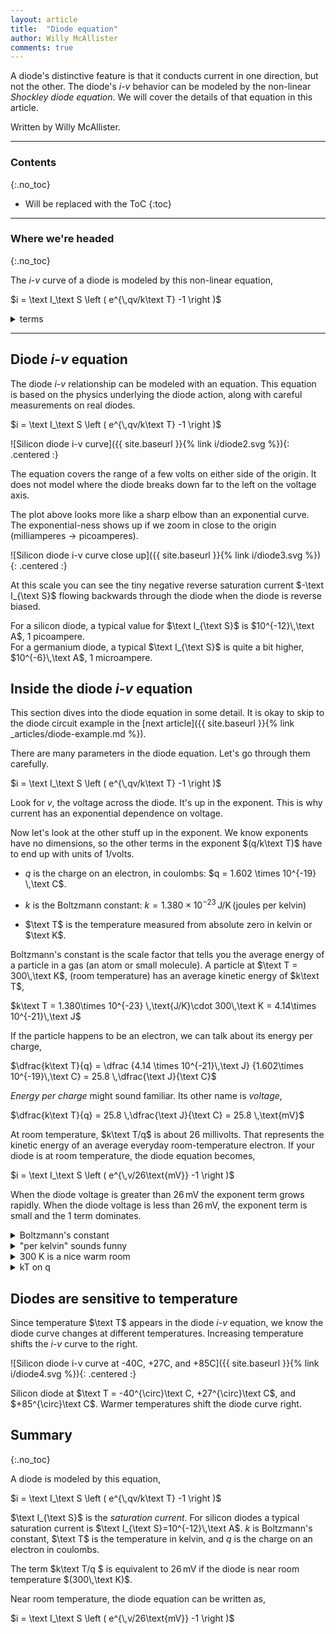 ```yaml
---
layout: article
title:  "Diode equation"
author: Willy McAllister
comments: true
---
```


A diode's distinctive feature is that it conducts current in one direction, but not the other. The diode's $i$-$v$ behavior can be modeled by the non-linear *Shockley diode equation*. We will cover the details of that equation in this article.

Written by Willy McAllister.

----

### Contents
{:.no_toc}

* Will be replaced with the ToC
{:toc}

----

### Where we're headed
{:.no_toc}

The $i$-$v$ curve of a diode is modeled by this non-linear equation, 

$i = \text I_\text S \left ( e^{\,qv/k\text T} -1  \right )$


<details>
    <summary>terms</summary>
<p>$i$ is the current through the diode.  <br>
$\text I_{\text S}$ is the reverse saturation current. For silicon it's typically $10^{-12}\,\text{ampere}$.  <br>
$e$ is the base of the natural logarithm, $2.71828\cdots$.  <br>
$q$ is the charge on an electron,  $1.602 \times 10^{-19} \,\text{coulomb}$. <br> 
$v$ is the voltage across the diode.  <br>
$k$ is Boltzmann's constant, $1.380\times 10^{-23} \,\text{joule/kelvin}$  <br>
$\text T$ is the temperature in kelvin. Room temperature is about $300\,\text{kelvin}$.</p>
</details>

---

## Diode $i$-$v$ equation

The diode $i$-$v$ relationship can be modeled with an equation. This equation is based on the physics underlying the diode action, along with careful measurements on real diodes. 

$i = \text I_\text S \left ( e^{\,qv/k\text T} -1  \right )$

![Silicon diode i-v curve]({{ site.baseurl }}{% link i/diode2.svg %}){: .centered :}

The equation covers the range of a few volts on either side of the origin. It does not model where the diode breaks down far to the left on the voltage axis. 

The plot above looks more like a sharp elbow than an exponential curve. The exponential-ness shows up if we zoom in close to the origin $(\text{milliamperes}$ $\rightarrow$ $\text{picoamperes})$.

![Silicon diode i-v curve close up]({{ site.baseurl }}{% link i/diode3.svg %}){: .centered :}

At this scale you can see the tiny negative reverse saturation current $-\text I_{\text S}$ flowing backwards through the diode when the diode is reverse biased. 

For a silicon diode, a typical value for $\text I_{\text S}$ is $10^{-12}\,\text A$, $1$ picoampere.  
For a germanium diode, a typical $\text I_{\text S}$ is quite a bit higher, $10^{-6}\,\text A$, $1$ microampere.

## Inside the diode $i$-$v$ equation

This section dives into the diode equation in some detail. It is okay to skip to the diode circuit example in the [next article]({{ site.baseurl }}{% link _articles/diode-example.md %}).

There are many parameters in the diode equation. Let's go through them carefully.

$i = \text I_\text S \left ( e^{\,qv/k\text T} -1  \right )$

Look for $v$, the voltage across the diode. It's up in the exponent. This is why current has an exponential dependence on voltage. 

Now let's look at the other stuff up in the exponent. We know exponents have no dimensions, so the other terms in the exponent $(q/k\text T)$ have to end up with units of $1/\text{volts}$. 

* $q$ is the charge on an electron, in coulombs: $q = 1.602 \times 10^{-19} \,\text C$.

* $k$ is the Boltzmann constant: $k = 1.380\times 10^{-23} \,\text{J/K}\,\text{(joules per kelvin)}$

* $\text T$ is the temperature measured from absolute zero in $\text{kelvin}$ or $\text K$. 

Boltzmann's constant is the scale factor that tells you the average energy of a particle in a gas (an atom or small molecule). A particle at $\text T = 300\,\text K$, (room temperature) has an average kinetic energy of $k\text T$, 

$k\text T = 1.380\times 10^{-23} \,\text{J/K}\cdot 300\,\text K = 4.14\times 10^{-21}\,\text J$ 

If the particle happens to be an electron, we can talk about its energy per charge, 

$\dfrac{k\text T}{q} = \dfrac {4.14 \times 10^{-21}\,\text J} {1.602\times 10^{-19}\,\text C} = 25.8 \,\dfrac{\text J}{\text C}$

*Energy per charge* might sound familiar. Its other name is *voltage*,

$\dfrac{k\text T}{q} = 25.8 \,\dfrac{\text J}{\text C} = 25.8 \,\text{mV}$ 

At room temperature, $k\text T/q$ is about $26$ millivolts. That represents the kinetic energy of an average everyday room-temperature electron. If your diode is at room temperature, the diode equation becomes,

$i = \text I_\text S \left ( e^{\,v/26\text{mV}} -1  \right )$

When the diode voltage is greater than $26\,\text{mV}$ the exponent term grows rapidly. When the diode voltage is less than $26\,\text{mV}$, the exponent term is small and the $1$ term dominates.

<details>
<summary>Boltzmann's constant</summary>
<p>The Boltzmann constant is a very important number in physics. It connects the world we see and sense with the atomic-scale world of atoms and electrons.</p>
<p>Suppose you have a chamber filled with gas molecules. You can measure the temperature of the chamber (a macro-world measurement with a thermometer). As the chamber gets warmer, down at the atomic level the gas molecules have higher kinetic energy. If you know the temperature of the gas, the Boltzmann constant $k$ relates the temperature to the average kinetic energy of a molecule. $k$ shows up wherever behavior at the atomic level is related to what happens in the macro world. Diodes conducting current is one such case. There are tons of others.</p>
<p>The units of Boltzmann's constant are joules per kelvin. Physicists write Boltzmann's constant as $k_B$.</p>
<p>David Santo Pietro, KA's physics fellow tells you more about <a href="https://www.khanacademy.org/science/in-in-class11th-physics/in-in-phy-kinetic-theory/in-in-kinetic-molecular-theory-of-gas/v/boltzmanns-constant">Boltzmann's constant</a>.</p>
</details>

<details>
    <summary>"per kelvin" sounds funny</summary>
    <p>Temperature can be measured in "degrees Celsius", or "degrees  Fahrenheit", or "kelvin." We write temperatures as $23^\circ\text C$ or $73^\circ\text F$, with the little circle $^\circ$degree symbol. </p>
    <p>The units of absolute temperature are kelvin. Kelvin are defined to already <em>be</em> degrees. So it's proper to say "kelvin" instead of "degrees Kelvin", since that would be redundant. The temperature in kelvin is written without the little degree circle, like this: $300\,\text K$.</p>
    <p>The size of a kelvin is the same as a degree Celsius. The only difference is the kelvin scale starts at absolute $0$ and the Celsius scale starts at the freezing point of water. A temperature of absolute zero, or $0\,\text K$, is the same as $-273\,^{\circ}\text C$.</p>
    <p>Try not to confuse big $\text K$ the unit for kelvin with little $k$ for Boltzmann's constant.</p>
</details>

<details>
    <summary>300 K is a nice warm room</summary>
    <p>$300\,\text K$ is $27^{\circ}\text C$ or $80^{\circ}\text F$, which is a pretty warm room. Engineers like round number that are easy to remember, so we use $300\,\text K$ for room temperature. This is close enough for circuit design.</p>
</details>

<details>
    <summary>kT on q</summary>
    <p>My physics teacher pronounced $k\text T/q$ as "kT on q". I always liked the sound of that. The reciprocal is, of course, "q on kT".</p>
</details>

## Diodes are sensitive to temperature

Since temperature $\text T$ appears in the diode $i$-$v$ equation, we know the diode curve changes at different temperatures. Increasing temperature shifts the $i$-$v$ curve to the right.

![Silicon diode i-v curve at -40C, +27C, and +85C]({{ site.baseurl }}{% link i/diode4.svg %}){: .centered :}

<p class="caption">Silicon diode at $\text T = -40^{\circ}\text C, +27^{\circ}\text C$, and $+85^{\circ}\text C$. Warmer temperatures shift the diode curve right.</p>

## Summary
{:.no_toc}

A diode is modeled by this equation,

$i = \text I_\text S \left ( e^{\,qv/k\text T} -1  \right )$

$\text I_{\text S}$ is the *saturation current*.  For silicon diodes a typical saturation current is $\text I_{\text S}=10^{-12}\,\text A$. $k$ is Boltzmann's constant, $\text T$ is the temperature in kelvin, and $q$ is the charge on an electron in coulombs. 

The term $k\text T/q $ is equivalent to $26\,\text{mV}$ if the diode is near room temperature $(300\,\text K)$. 

Near room temperature, the diode equation can be written as,

$i = \text I_\text S \left ( e^{\,v/26\text{mV}} -1  \right )$

